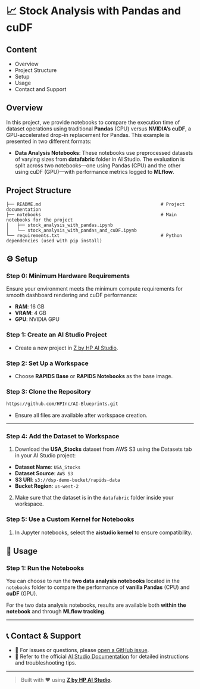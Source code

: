 # 📈 Stock Analysis with Pandas and cuDF  

## Content  
- Overview  
- Project Structure  
- Setup  
- Usage  
- Contact and Support  

## Overview  

In this project, we provide notebooks to compare the execution time of dataset operations using traditional **Pandas** (CPU) versus **NVIDIA’s cuDF**, a GPU-accelerated drop-in replacement for Pandas. This example is presented in two different formats:

- **Data Analysis Notebooks**: These notebooks use preprocessed datasets of varying sizes from **datafabric** folder in AI Studio. The evaluation is split across two notebooks—one using Pandas (CPU) and the other using cuDF (GPU)—with performance metrics logged to **MLflow**.

## Project Structure  
```
├── README.md                                             # Project documentation
├── notebooks                                             # Main notebooks for the project
│   ├── stock_analysis_with_pandas.ipynb
│   └── stock_analysis_with_pandas_and_cuDF.ipynb
└── requirements.txt                                      # Python dependencies (used with pip install)
```  

## ⚙️ Setup

### Step 0: Minimum Hardware Requirements

Ensure your environment meets the minimum compute requirements for smooth dashboard rendering and cuDF performance:

- **RAM**: 16 GB  
- **VRAM**: 4 GB  
- **GPU**: NVIDIA GPU

### Step 1: Create an AI Studio Project

- Create a new project in [Z by HP AI Studio](https://zdocs.datascience.hp.com/docs/aistudio/overview).

### Step 2: Set Up a Workspace

- Choose **RAPIDS Base** or **RAPIDS Notebooks** as the base image.

### Step 3: Clone the Repository

```bash
https://github.com/HPInc/AI-Blueprints.git
```

- Ensure all files are available after workspace creation.

---  

### Step 4: Add the Dataset to Workspace
1.  Download the **USA_Stocks** dataset from AWS S3 using the Datasets tab in your AI Studio project:
  - **Dataset Name**: `USA_Stocks`
  - **Dataset Source**: `AWS S3`
  - **S3 URI**: `s3://dsp-demo-bucket/rapids-data`
  - **Bucket Region**: `us-west-2`
2. Make sure that the dataset is in the `datafabric` folder inside your workspace.

### Step 5: Use a Custom Kernel for Notebooks  
1. In Jupyter notebooks, select the **aistudio kernel** to ensure compatibility.


## 🚀 Usage 

### Step 1: Run the Notebooks

You can choose to run the **two data analysis notebooks** located in the `notebooks` folder to compare the performance of **vanilla Pandas** (CPU) and **cuDF** (GPU).  

For the two data analysis notebooks, results are available both **within the notebook** and through **MLflow tracking**.

---

## 📞 Contact & Support

- 💬 For issues or questions, please [open a GitHub issue](https://github.com/HPInc/aistudio-samples/issues).
- 📘 Refer to the official [AI Studio Documentation](https://zdocs.datascience.hp.com/docs/aistudio/overview) for detailed instructions and troubleshooting tips.

---

> Built with ❤️ using [**Z by HP AI Studio**](https://zdocs.datascience.hp.com/docs/aistudio/overview).
